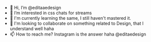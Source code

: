 - 👋 Hi, I’m @editaaedesign
- 👀 I’m interested in css chats for streams
- 🌱 I'm currently learning the same, I still haven't mastered it.
- 💞️ I'm looking to collaborate on something related to Design, that I understand well haha
- 📫 How to reach me? Instagram is the answer haha @editaedesign
